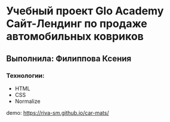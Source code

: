 # Учебный проект Glo Academy Сайт-Лендинг по продаже автомобильных ковриков
## Выполнила: Филиппова Ксения

### Технологии:
- HTML
- CSS
- Normalize

demo: https://riva-sm.github.io/car-mats/
